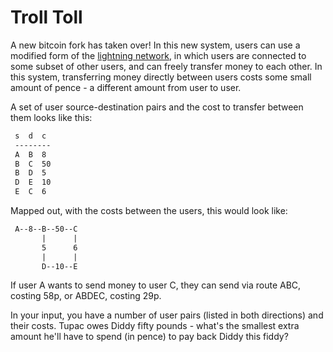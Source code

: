 # Troll Toll

A new bitcoin fork has taken over! In this new system, users can use a modified form of the [lightning network](https://en.wikipedia.org/wiki/Lightning_Network), in which users are connected to some subset of other users, and can freely transfer money to each other. In this system, transferring money directly between users costs some small amount of pence - a different amount from user to user.

A set of user source-destination pairs and the cost to transfer between them looks like this:

```txt
 s  d  c
 --------
 A  B  8
 B  C  50
 B  D  5
 D  E  10
 E  C  6
```

Mapped out, with the costs between the users, this would look like:


```txt
 A--8--B--50--C
       |      |
       5      6
       |      |
       D--10--E
```

If user A wants to send money to user C, they can send via route ABC, costing 58p, or ABDEC, costing 29p.

In your input, you have a number of user pairs (listed in both directions) and their costs. Tupac owes Diddy fifty pounds - what's the smallest extra amount he'll have to spend (in pence) to pay back Diddy this fiddy?
